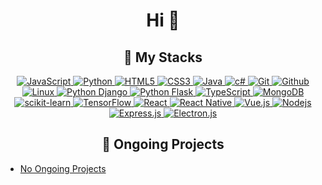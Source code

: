 <h1 align="center">Hi 👋</h1>

<h2 align="center">📝 My Stacks</h2>
<p align="center">
<a href="https://ecma-international.org/publications-and-standards/standards/ecma-262/" target="_blank">
    <img src="https://img.shields.io/badge/javascript-%23323330.svg?style=for-the-badge&logo=javascript&logoColor=%23F7DF1E" alt="JavaScript">
</a>

<a href="https://python.org" target="_blank">
    <img src="https://img.shields.io/badge/python-3670A0?style=for-the-badge&logo=python&logoColor=ffdd54" 
    alt="Python">
</a>

<a href="https://developer.mozilla.org/ko/docs/Glossary/HTML5" target="_blank">
    <img src="https://img.shields.io/badge/html5-%23E34F26.svg?style=for-the-badge&logo=html5&logoColor=white" 
    alt="HTML5">
</a>

<a href="https://developer.mozilla.org/ko/docs/Web/CSS" target="_blank">
    <img src="https://img.shields.io/badge/css3-%231572B6.svg?style=for-the-badge&logo=css3&logoColor=white" 
    alt="CSS3">
</a>

<a href="https://www.java.com/ko/" target="_blank">
    <img src="https://img.shields.io/badge/java-%23ED8B00.svg?style=for-the-badge&logo=openjdk&logoColor=white" 
    alt="Java">
</a>

<a href="https://learn.microsoft.com/ko-kr/dotnet/csharp/" target="_blank">
    <img src="https://img.shields.io/badge/c%23-%23239120.svg?style=for-the-badge&logo=csharp&logoColor=white" 
    alt="c#">
</a>

<a href="https://git-scm.com/" target="_blank">
    <img src="https://img.shields.io/badge/git-%23F05033.svg?style=for-the-badge&logo=git&logoColor=white" 
    alt="Git">
</a>

<a href="https://github.com" target="_blank">
    <img src="https://img.shields.io/badge/github-%23121011.svg?style=for-the-badge&logo=github&logoColor=white" 
    alt="Github">
</a>

<a href="https://www.kernel.org/" target="_blank">
    <img src="https://img.shields.io/badge/Linux-FCC624?style=for-the-badge&logo=linux&logoColor=black" 
    alt="Linux">
</a>

<a href="https://www.djangoproject.com/" target="_blank">
    <img src="https://img.shields.io/badge/django-%23092E20.svg?style=for-the-badge&logo=django&logoColor=white" 
    alt="Python Django">
</a>
<a href="https://flask.palletsprojects.com/en/stable/" target="_blank">
    <img src="https://img.shields.io/badge/flask-%23000.svg?style=for-the-badge&logo=flask&logoColor=white" 
    alt="Python Flask">
</a>

<a href="https://www.typescriptlang.org/" target="_blank">
    <img src="https://img.shields.io/badge/typescript-%23007ACC.svg?style=for-the-badge&logo=typescript&logoColor=white" 
    alt="TypeScript">
</a>
<a href="https://www.mongodb.com/ko-kr" target="_blank">
    <img src="https://img.shields.io/badge/MongoDB-%234ea94b.svg?style=for-the-badge&logo=mongodb&logoColor=white" 
    alt="MongoDB">
</a>
<a href="https://scikit-learn.org/" target="_blank">
    <img src="https://img.shields.io/badge/scikit--learn-%23F7931E.svg?style=for-the-badge&logo=scikit-learn&logoColor=white" 
    alt="scikit-learn">
</a>
<a href="https://www.tensorflow.org/?hl=ko" target="_blank">
    <img src="https://img.shields.io/badge/TensorFlow-%23FF6F00.svg?style=for-the-badge&logo=TensorFlow&logoColor=white" 
    alt="TensorFlow">
</a>

<a href="https://ko.legacy.reactjs.org/" target="_blank">
    <img src="https://img.shields.io/badge/react-%2320232a.svg?style=for-the-badge&logo=react&logoColor=%2361DAFB" 
    alt="React">
</a>

<a href="https://reactnative.dev/" target="_blank">
    <img src="https://img.shields.io/badge/react_native-%2320232a.svg?style=for-the-badge&logo=react&logoColor=%2361DAFB" 
    alt="React Native">
</a>

<a href="https://ko.vuejs.org/" target="_blank">
    <img src="https://img.shields.io/badge/vuejs-%2335495e.svg?style=for-the-badge&logo=vuedotjs&logoColor=%234FC08D" 
    alt="Vue.js">
</a>

<a href="https://nodejs.org/en" target="_blank">
    <img src="https://img.shields.io/badge/node.js-6DA55F?style=for-the-badge&logo=node.js&logoColor=white" 
    alt="Nodejs">
</a>

<a href="https://expressjs.com/ko/" target="_blank">
    <img src="https://img.shields.io/badge/express.js-%23404d59.svg?style=for-the-badge&logo=express&logoColor=%2361DAFB" 
    alt="Express.js">
</a>

<a href="https://www.electronjs.org/" target="_blank">
    <img src="https://img.shields.io/badge/Electron-191970?style=for-the-badge&logo=Electron&logoColor=white" 
    alt="Electron.js">
</a>

</p>

<h2 align="center">🚀 Ongoing Projects</h2>
<ul>
    <li>
        <a href="https://github.com/" target="_blank">No Ongoing Projects
    </li>
</ul>
